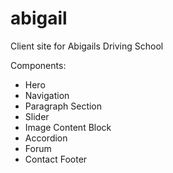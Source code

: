 # abigail

Client site for Abigails Driving School

Components:

- Hero
- Navigation
- Paragraph Section
- Slider
- Image Content Block
- Accordion
- Forum
- Contact Footer
